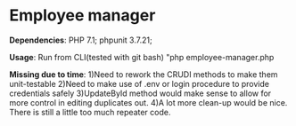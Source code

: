Employee manager
========================

**Dependencies**: PHP 7.1; phpunit 3.7.21;

**Usage**: Run from CLI(tested with git bash) "php employee-manager.php


**Missing due to time**: 
1)Need to rework the CRUDI methods to make them unit-testable
2)Need to make use of .env or login procedure to provide credentials safely
3)UpdateById method would make sense to allow for more control in editing duplicates out.
4)A lot more clean-up would be nice. There is still a little too much repeater code.
